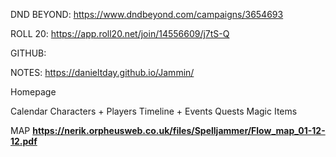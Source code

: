 DND BEYOND: https://www.dndbeyond.com/campaigns/3654693

ROLL 20: https://app.roll20.net/join/14556609/j7tS-Q

GITHUB:

NOTES: https://danieltday.github.io/Jammin/ 


Homepage

Calendar
Characters + Players
Timeline + Events
Quests
Magic Items

MAP
**https://nerik.orpheusweb.co.uk/files/Spelljammer/Flow_map_01-12-12.pdf**